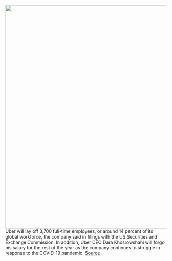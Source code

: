 <img src='https://cdn.vox-cdn.com/thumbor/XPyOhhCM9KagspyHnW-CQIA9H6c=/0x0:2040x1380/1200x800/filters:focal(857x527:1183x853)/cdn.vox-cdn.com/uploads/chorus_image/image/66758466/pcheung180509_2560_0014.0.jpg' width='700px' /><br/>
Uber will lay off 3,700 full-time employees, or around 14 percent of its global workforce, the company said in filings with the US Securities and Exchange Commission. In addition, Uber CEO Dara Khosrowshahi will forgo his salary for the rest of the year as the company continues to struggle in response to the COVID-19 pandemic.
<a href='https://www.theverge.com/2020/5/6/21249131/uber-layoffs-coronavirus-pandemic-cost-cutting-ceo-salary'> Source <a/>